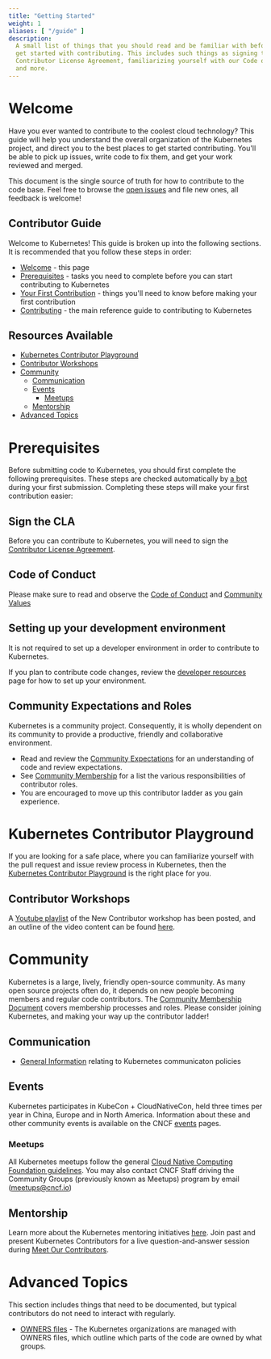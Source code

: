 ```yaml
---
title: "Getting Started"
weight: 1
aliases: [ "/guide" ]
description:
  A small list of things that you should read and be familiar with before you
  get started with contributing. This includes such things as signing the
  Contributor License Agreement, familiarizing yourself with our Code of Conduct,
  and more.
---
```


# Welcome

Have you ever wanted to contribute to the coolest cloud technology?
This guide will help you understand the overall organization of the Kubernetes project, and direct you to the best places to get started contributing.
You'll be able to pick up issues, write code to fix them, and get your work reviewed and merged.

This document is the single source of truth for how to contribute to the code base.
Feel free to browse the [open issues](https://github.com/kubernetes/community/issues?q=is%3Aissue+is%3Aopen+label%3Aarea%2Fcontributor-guide) 
and file new ones, all feedback is welcome!

## Contributor Guide

Welcome to Kubernetes! This guide is broken up into the following sections. 
It is recommended that you follow these steps in order: 

- [Welcome](#welcome) - this page 
- [Prerequisites](#prerequisites) - tasks you need to complete before you can start contributing to Kubernetes
- [Your First Contribution](first-contribution.md) - things you'll need to know before making your first contribution
- [Contributing](contributing.md) - the main reference guide to contributing to Kubernetes

## Resources Available

- [Kubernetes Contributor Playground](#kubernetes-contributor-playground)
- [Contributor Workshops](#contributor-workshops)
- [Community](#community)
  - [Communication](#communication-1)
  - [Events](#events)
    - [Meetups](#meetups)
  - [Mentorship](#mentorship)
- [Advanced Topics](#advanced-topics)

# Prerequisites

Before submitting code to Kubernetes, you should first complete the following prerequisites.
These steps are checked automatically by [a bot](https://github.com/k8s-ci-robot) during your first submission. 
Completing these steps will make your first contribution easier: 

## Sign the CLA

Before you can contribute to Kubernetes, you will need to sign the [Contributor License Agreement](/CLA.md).  

## Code of Conduct

Please make sure to read and observe the [Code of Conduct](/code-of-conduct.md) and [Community Values](/values.md)

## Setting up your development environment

It is not required to set up a developer environment in order to contribute to Kubernetes.

If you plan to contribute code changes, 
review the [developer resources](/contributors/devel/README.md#setting-up-your-dev-environment-coding-and-debugging) page for how to set up your environment.

## Community Expectations and Roles

Kubernetes is a community project.
Consequently, it is wholly dependent on its community to provide a productive, friendly and collaborative environment.

- Read and review the [Community Expectations](expectations.md) for an understanding of code and review expectations.
- See [Community Membership](/community-membership.md) for a list the various responsibilities of contributor roles. 
- You are encouraged to move up this contributor ladder as you gain experience.

# Kubernetes Contributor Playground

If you are looking for a safe place, where you can familiarize yourself with the pull request and issue review process in Kubernetes, 
then the [Kubernetes Contributor Playground](https://github.com/kubernetes-sigs/contributor-playground/) is the right place for you.

## Contributor Workshops

A [Youtube playlist](https://www.youtube.com/playlist?list=PL69nYSiGNLP3M5X7stuD7N4r3uP2PZQUx) of the New Contributor workshop has been posted, 
and an outline of the video content can be found [here](/events/2018/05-contributor-summit). 

# Community

Kubernetes is a large, lively, friendly open-source community.
As many open source projects often do, it depends on new people becoming members and regular code contributors. 
The [Community Membership Document](/community-membership.md) covers membership processes and roles. 
Please consider joining Kubernetes, and making your way up the contributor ladder!

## Communication

- [General Information](/communication) relating to Kubernetes communicaton policies

## Events

Kubernetes participates in KubeCon + CloudNativeCon, held three times per year in China, Europe and in North America.
Information about these and other community events is available on the CNCF [events](https://www.cncf.io/events/) pages.

### Meetups

All Kubernetes meetups follow the general [Cloud Native Computing Foundation guidelines](https://github.com/cncf/communitygroups).
You may also contact CNCF Staff driving the Community Groups (previously known as Meetups) program by email (meetups@cncf.io)

## Mentorship

Learn more about the Kubernetes mentoring initiatives [here](http://git.k8s.io/community/mentoring/README.md).
Join past and present Kubernetes Contributors for a live question-and-answer session during 
[Meet Our Contributors](https://github.com/kubernetes/community/blob/master/mentoring/programs/meet-our-contributors.md). 

# Advanced Topics

This section includes things that need to be documented, but typical contributors do not need to interact with regularly.

- [OWNERS files](owners.md) - The Kubernetes organizations are managed with OWNERS files, 
which outline which parts of the code are owned by what groups.
